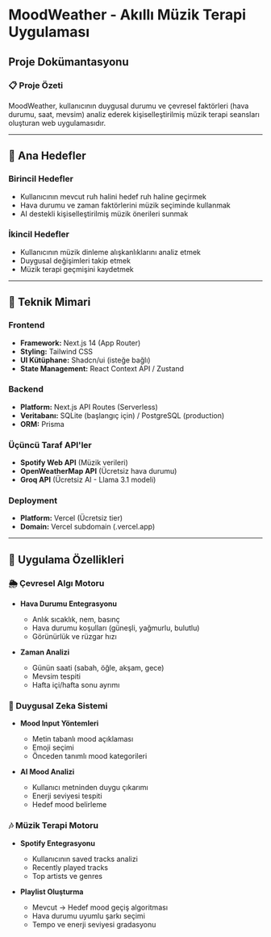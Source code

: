 # MoodWeather - Akıllı Müzik Terapi Uygulaması

## Proje Dokümantasyonu

### 📋 Proje Özeti

MoodWeather, kullanıcının duygusal durumu ve çevresel faktörleri (hava durumu, saat, mevsim) analiz ederek kişiselleştirilmiş müzik terapi seansları oluşturan web uygulamasıdır.

---

## 🎯 Ana Hedefler

### Birincil Hedefler

- Kullanıcının mevcut ruh halini hedef ruh haline geçirmek
- Hava durumu ve zaman faktörlerini müzik seçiminde kullanmak
- AI destekli kişiselleştirilmiş müzik önerileri sunmak

### İkincil Hedefler

- Kullanıcının müzik dinleme alışkanlıklarını analiz etmek
- Duygusal değişimleri takip etmek
- Müzik terapi geçmişini kaydetmek

---

## 🔧 Teknik Mimari

### Frontend

- **Framework:** Next.js 14 (App Router)
- **Styling:** Tailwind CSS
- **UI Kütüphane:** Shadcn/ui (isteğe bağlı)
- **State Management:** React Context API / Zustand

### Backend

- **Platform:** Next.js API Routes (Serverless)
- **Veritabanı:** SQLite (başlangıç için) / PostgreSQL (production)
- **ORM:** Prisma

### Üçüncü Taraf API'ler

- **Spotify Web API** (Müzik verileri)
- **OpenWeatherMap API** (Ücretsiz hava durumu)
- **Groq API** (Ücretsiz AI - Llama 3.1 modeli)

### Deployment

- **Platform:** Vercel (Ücretsiz tier)
- **Domain:** Vercel subdomain (.vercel.app)

---

## 📱 Uygulama Özellikleri

### 🌦️ Çevresel Algı Motoru

- **Hava Durumu Entegrasyonu**

  - Anlık sıcaklık, nem, basınç
  - Hava durumu koşulları (güneşli, yağmurlu, bulutlu)
  - Görünürlük ve rüzgar hızı

- **Zaman Analizi**
  - Günün saati (sabah, öğle, akşam, gece)
  - Mevsim tespiti
  - Hafta içi/hafta sonu ayrımı

### 🧠 Duygusal Zeka Sistemi

- **Mood Input Yöntemleri**

  - Metin tabanlı mood açıklaması
  - Emoji seçimi
  - Önceden tanımlı mood kategorileri

- **AI Mood Analizi**
  - Kullanıcı metninden duygu çıkarımı
  - Enerji seviyesi tespiti
  - Hedef mood belirleme

### 🎶 Müzik Terapi Motoru

- **Spotify Entegrasyonu**

  - Kullanıcının saved tracks analizi
  - Recently played tracks
  - Top artists ve genres

- **Playlist Oluşturma**
  - Mevcut -> Hedef mood geçiş algoritması
  - Hava durumu uyumlu şarkı seçimi
  - Tempo ve enerji seviyesi gradasyonu
